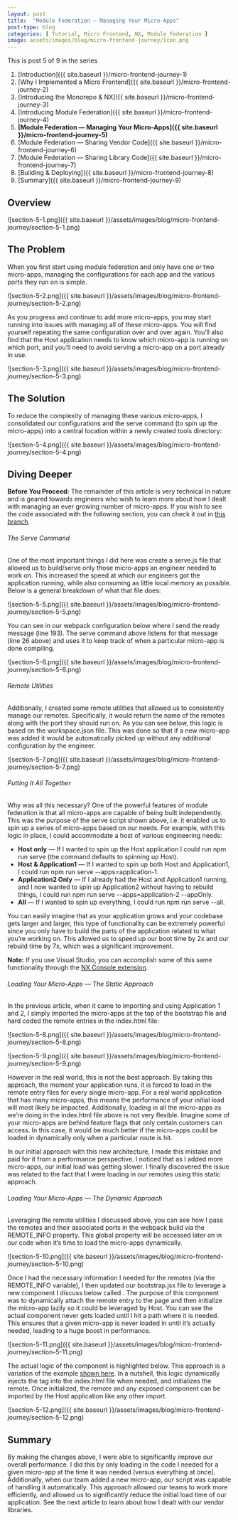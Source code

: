 ```yaml
---
layout: post
title:  "Module Federation — Managing Your Micro-Apps"
post-type: blog
categories: [ Tutorial, Micro Frontend, NX, Module Federation ]
image: assets/images/blog/micro-frontend-journey/icon.png
---
```


This is post 5 of 9 in the series

1. [Introduction]({{ site.baseurl }}/micro-frontend-journey-1)
2. [Why I Implemented a Micro Frontend]({{ site.baseurl }}/micro-frontend-journey-2)
3. [Introducing the Monorepo & NX]({{ site.baseurl }}/micro-frontend-journey-3)
4. [Introducing Module Federation]({{ site.baseurl }}/micro-frontend-journey-4)
5. **[Module Federation — Managing Your Micro-Apps]({{ site.baseurl }}/micro-frontend-journey-5)**
6. [Module Federation — Sharing Vendor Code]({{ site.baseurl }}/micro-frontend-journey-6)
7. [Module Federation — Sharing Library Code]({{ site.baseurl }}/micro-frontend-journey-7)
8. [Building & Deploying]({{ site.baseurl }}/micro-frontend-journey-8)
9. [Summary]({{ site.baseurl }}/micro-frontend-journey-9)

## Overview

![section-5-1.png]({{ site.baseurl }}/assets/images/blog/micro-frontend-journey/section-5-1.png)

## The Problem
When you first start using module federation and only have one or two micro-apps, managing the configurations for each app and the various ports they run on is simple.

![section-5-2.png]({{ site.baseurl }}/assets/images/blog/micro-frontend-journey/section-5-2.png)

As you progress and continue to add more micro-apps, you may start running into issues with managing all of these micro-apps. You will find yourself repeating the same configuration over and over again. You’ll also find that the Host application needs to know which micro-app is running on which port, and you’ll need to avoid serving a micro-app on a port already in use.

![section-5-3.png]({{ site.baseurl }}/assets/images/blog/micro-frontend-journey/section-5-3.png)

## The Solution
To reduce the complexity of managing these various micro-apps, I consolidated our configurations and the serve command (to spin up the micro-apps) into a central location within a newly created tools directory:

![section-5-4.png]({{ site.baseurl }}/assets/images/blog/micro-frontend-journey/section-5-4.png)

## Diving Deeper

**Before You Proceed:** The remainder of this article is very technical in nature and is geared towards engineers who wish to learn more about how I dealt with managing an ever growing number of micro-apps. If you wish to see the code associated with the following section, you can check it out in [this branch](https://github.com/jablonnc/microfrontend-demo/tree/3-module-federation-managing-micro-apps).

###### The Serve Command
One of the most important things I did here was create a serve.js file that allowed us to build/serve only those micro-apps an engineer needed to work on. This increased the speed at which our engineers got the application running, while also consuming as little local memory as possible. Below is a general breakdown of what that file does:

![section-5-5.png]({{ site.baseurl }}/assets/images/blog/micro-frontend-journey/section-5-5.png)

You can see in our webpack configuration below where I send the ready message (line 193). The serve command above listens for that message (line 26 above) and uses it to keep track of when a particular micro-app is done compiling.

![section-5-6.png]({{ site.baseurl }}/assets/images/blog/micro-frontend-journey/section-5-6.png)

###### Remote Utilities
Additionally, I created some remote utilities that allowed us to consistently manage our remotes. Specifically, it would return the name of the remotes along with the port they should run on. As you can see below, this logic is based on the workspace.json file. This was done so that if a new micro-app was added it would be automatically picked up without any additional configuration by the engineer.

![section-5-7.png]({{ site.baseurl }}/assets/images/blog/micro-frontend-journey/section-5-7.png)

###### Putting It All Together
Why was all this necessary? One of the powerful features of module federation is that all micro-apps are capable of being built independently. This was the purpose of the serve script shown above, i.e. it enabled us to spin up a series of micro-apps based on our needs. For example, with this logic in place, I could accommodate a host of various engineering needs:

- **Host only** — If I wanted to spin up the Host application I could run npm run serve (the command defaults to spinning up Host).
- **Host & Application1** — If I wanted to spin up both Host and Application1, I could run npm run serve --apps=application-1.
- **Application2 Only** — If I already had the Host and Application1 running, and I now wanted to spin up Application2 without having to rebuild things, I could run npm run serve --apps=application-2 --appOnly.
- **All** — If I wanted to spin up everything, I could run npm run serve --all.

You can easily imagine that as your application grows and your codebase gets larger and larger, this type of functionality can be extremely powerful since you only have to build the parts of the application related to what you’re working on. This allowed us to speed up our boot time by 2x and our rebuild time by 7x, which was a significant improvement.

**Note:** If you use Visual Studio, you can accomplish some of this same functionality through the [NX Console extension](https://marketplace.visualstudio.com/items?itemName=nrwl.angular-console).

###### Loading Your Micro-Apps — The Static Approach
In the previous article, when it came to importing and using Application 1 and 2, I simply imported the micro-apps at the top of the bootstrap file and hard coded the remote entries in the index.html file:

![section-5-8.png]({{ site.baseurl }}/assets/images/blog/micro-frontend-journey/section-5-8.png)

![section-5-9.png]({{ site.baseurl }}/assets/images/blog/micro-frontend-journey/section-5-9.png)

However in the real world, this is not the best approach. By taking this approach, the moment your application runs, it is forced to load in the remote entry files for every single micro-app. For a real world application that has many micro-apps, this means the performance of your initial load will most likely be impacted. Additionally, loading in all the micro-apps as we’re doing in the index.html file above is not very flexible. Imagine some of your micro-apps are behind feature flags that only certain customers can access. In this case, it would be much better if the micro-apps could be loaded in dynamically only when a particular route is hit.

In our initial approach with this new architecture, I made this mistake and paid for it from a performance perspective. I noticed that as I added more micro-apps, our initial load was getting slower. I finally discovered the issue was related to the fact that I were loading in our remotes using this static approach.

###### Loading Your Micro-Apps — The Dynamic Approach
Leveraging the remote utilities I discussed above, you can see how I pass the remotes and their associated ports in the webpack build via the REMOTE_INFO property. This global property will be accessed later on in our code when it’s time to load the micro-apps dynamically.

![section-5-10.png]({{ site.baseurl }}/assets/images/blog/micro-frontend-journey/section-5-10.png)

Once I had the necessary information I needed for the remotes (via the REMOTE_INFO variable), I then updated our bootstrap.jsx file to leverage a new component I discuss below called <MicroApp />. The purpose of this component was to dynamically attach the remote entry to the page and then initialize the micro-app lazily so it could be leveraged by Host. You can see the actual component never gets loaded until I hit a path where it is needed. This ensures that a given micro-app is never loaded in until it’s actually needed, leading to a huge boost in performance.

![section-5-11.png]({{ site.baseurl }}/assets/images/blog/micro-frontend-journey/section-5-11.png)

The actual logic of the <MicroApp /> component is highlighted below. This approach is a variation of the example [shown here](https://github.com/module-federation/module-federation-examples/blob/master/advanced-api/dynamic-remotes/app1/src/App.js). In a nutshell, this logic dynamically injects the <script src=”…remoteEntry.js”></script> tag into the index.html file when needed, and initializes the remote. Once initialized, the remote and any exposed component can be imported by the Host application like any other import.

![section-5-12.png]({{ site.baseurl }}/assets/images/blog/micro-frontend-journey/section-5-12.png)

## Summary

By making the changes above, I were able to significantly improve our overall performance. I did this by only loading in the code I needed for a given micro-app at the time it was needed (versus everything at once). Additionally, when our team added a new micro-app, our script was capable of handling it automatically. This approach allowed our teams to work more efficiently, and allowed us to significantly reduce the initial load time of our application. See the next article to learn about how I dealt with our vendor libraries.